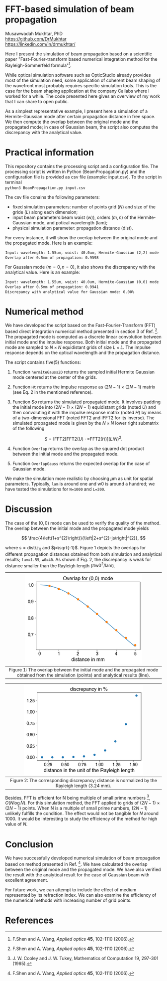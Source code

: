 FFT-based simulation of beam propagation
=================================  
Musawwadah Mukhtar, PhD  
https://github.com/DrMukhtar  
https://linkedin.com/in/drmukhtar/

Here I present the simulation of beam propagation based on a scientific paper "Fast-Fourier-transform based numerical integration method for the Rayleigh-Sommerfeld formula"[^1].

While optical simulation software such as OpticStudio already provides most of the simulation need, some application of coherent beam shaping of the wavefront most probably requires specific simulation tools. This is the case for the beam shaping application at the company Cailabs where I worked for a while. The code presented here gives an overview of my work that I can share to open public.

As a simplest representative example, I present here a simulation of a Hermite-Gaussian mode after certain propagation distance in free space. We then compute the overlap between the original mode and the propagated mode; in case of Gaussian beam, the script also computes the discrepancy with the analytical value.


# Practical information
This repository contains the processing script and a configuration file. The processing script is written in Python (BeamPropagation.py) and the configuration file is provided as csv file (example: input.csv). To the script in terminal  
`
python3 BeamPropagation.py input.csv
`

The csv file conains the following parameters:
* fixed simulation parameters: number of points grid ($N$) and size of the gride ($L$) along each dimension;
* input beam parameters:beam waist (w)), orders ($m, n$) of the Hermite-Gaussian mode, and potical wavelength (lam);
* physical simulation parameter: propagation distance (dist).

For every instance, it will show the overlap between the original mode and the propagated mode. Here is an example:  

```
Input: wavelength: 1.55um, waist: 40.0um, Hermite-Gaussian (2,2) mode  
Overlap after 0.5mm of propagation: 0.9598 
```

For Gaussian mode ($m=0, n=0$), it also shows the discrepancy with the analytical value. Here is an example:

```
Input: wavelength: 1.55um, waist: 40.0um, Hermite-Gaussian (0,0) mode  
Overlap after 0.5mm of propagation: 0.9941   
Discrepancy with analytical value for Gaussian mode: 0.00%
```

# Numerical method

We have developed the script based on the Fast-Fourier-Transform (FFT) based direct integration numerical method presented in section 3 of Ref. [^1]. The propagated mode is computed as a discrete linear convolution between initial mode and the impulse response. Both initial mode and the propagated mode are sampled to $N\times N$ equidistant grids of size $L\times L$. The impulse response depends on the optical wavelength and the propagation distance. 

The script contains five(5) functions:

1. Function `hermiteGauss2D` returns the sampled initial Hermite Gaussian mode centered at the center of the grids.

2. Function `Ht` returns the impulse response as $(2N-1)\times(2N-1)$ matrix (see Eq. 2 in the mentioned reference).

3. Function $So$ returns the simulated propagated mode. It involves padding the initial mode into $(2N-1)\times(2N-1)$ equidistant grids (noted $U$) and then convoluting it with the impulse response matrix (noted $H$) by means of a two-dimensional FFT (noted FFT2 and IFFT2 for its inverse). The simulated propagated mode is given by the $N\times N$ lower right submatrix of the following 

$$
S=\text{IFFT2}\left[\text{FFT2}\left(U\right)\cdot\times\text{FFT2}\left(H\right)\right]\left(L/N\right)^{2}.
$$

4. Function `Overlap` returns the overlap as the squared dot product between the initial mode and the propagated mode.

5. Function `OverlapGauss` returns the expected overlap for the case of Gaussian mode.

We make the simulation more realistic by choosing $\mu$m as unit for spatial parameters. Typically, `lam` is around one and w0 is around a hundred; we have tested the simulations for `N=1000` and `L=200`.

# Discussion

The case of the $(0,0)$ mode can be used to verify the quality of the method. The overlap between the initial mode and the propagated mode yields 

$$
\frac{4\left(1+s^{2}\right)}{\left|2+s^{2}-js\right|^{2}},
$$

where $s=\text{dist}/z_{R}$ and $j=\sqrt{-1}$. Figure 1 depicts the overlaps for different propagation distances obtained from both simulation and analytical results; `lam=1.55`, `w0=40`. As shown if Fig. 2, the discrepancy is weak for distance smaller than the Rayleigh length ($\pi\text{w0}^{2}/\text{lam}$).

| ![image](img1.png) |
|:--:|
| Figure 1: The overlap between the initial mode and the propagated mode obtained from the simulation (points) and analytical results (line). |

| ![image](img2.png) |
|:--:|
| Figure 2: The corresponding discrepancy; distance is normalized by the Rayleigh length (3.24 mm). |

Besides, FFT is efficient for N being multiple of small prime numbers [^2], $O(N\log N)$. For this simulation method, the FFT applied to grids of $(2N-1)\times(2N-1)$ points. When N is a multiple of small prime numbers, $(2N-1)$ unlikely fulfills the condition. The effect would not be tangible for $N$ around 1000. It would be interesting to study the efficiency of the method for high value of $N$. 


# Conclusion
We have successfully developed numerical simulation of beam propagation based on method presented in Ref. [^1]. We have calculated the overlap between the original mode and the propagated mode. We have also verified the result with the analytical result for the case of Gaussian beam with excellent agreement.

For future work, we can attempt to include the effect of medium represented by its refraction index. We can also examine the efficiency of the numerical methods with increasing number of grid points. 

# References
[^1]: F.Shen and A. Wang, *Applied optics* **45**, 102-1110 (2006).  
[^2]: J. W. Cooley and J. W. Tukey, Mathematics of Computation 19, 297-301 (1965).

